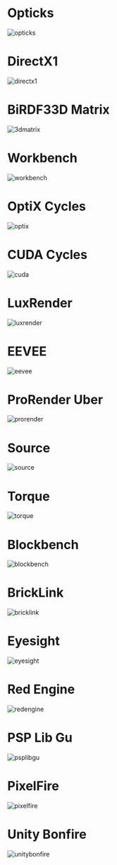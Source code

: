 # Opticks
![opticks](https://github.com/themindvirus/pypeline/blob/opticks/img/opticks.png)

# DirectX1
![directx1](https://github.com/themindvirus/pypeline/blob/opticks/img/directx1.png)

# BiRDF33D Matrix
![3dmatrix](https://github.com/themindvirus/pypeline/blob/opticks/img/birdf33d.png)

# Workbench
![workbench](https://github.com/themindvirus/pypeline/blob/opticks/img/workbench.png)

# OptiX Cycles
![optix](https://github.com/themindvirus/pypeline/blob/opticks/img/optix.png)

# CUDA Cycles
![cuda](https://github.com/themindvirus/pypeline/blob/opticks/img/cuda.png)

# LuxRender
![luxrender](https://github.com/themindvirus/pypeline/blob/opticks/img/luxrender.png)

# EEVEE
![eevee](https://github.com/themindvirus/pypeline/blob/opticks/img/eevee.png)

# ProRender Uber
![prorender](https://github.com/themindvirus/pypeline/blob/opticks/img/prorender.png)

# Source
![source](https://github.com/themindvirus/pypeline/blob/opticks/img/source.png)

# Torque
![torque](https://github.com/themindvirus/pypeline/blob/opticks/img/torque.png)

# Blockbench
![blockbench](https://github.com/themindvirus/pypeline/blob/opticks/img/blockbench.png)

# BrickLink
![bricklink](https://github.com/themindvirus/pypeline/blob/opticks/img/bricklink.png)

# Eyesight
![eyesight](https://github.com/themindvirus/pypeline/blob/opticks/img/eyesight.png)

<!-- # Unreal Engine -->
<!-- ![unrealengine](https://github.com/themindvirus/pypeline/blob/opticks/img/unrealengine.png) -->

# Red Engine
![redengine](https://github.com/themindvirus/pypeline/blob/opticks/img/redengine.png)

# PSP Lib Gu
![psplibgu](https://github.com/themindvirus/pypeline/blob/opticks/img/psplibgu.png)

# PixelFire
![pixelfire](https://github.com/themindvirus/pypeline/blob/opticks/img/pixelfire.png)

# Unity Bonfire
![unitybonfire](https://github.com/themindvirus/pypeline/blob/opticks/img/unity-bonfire.png)
